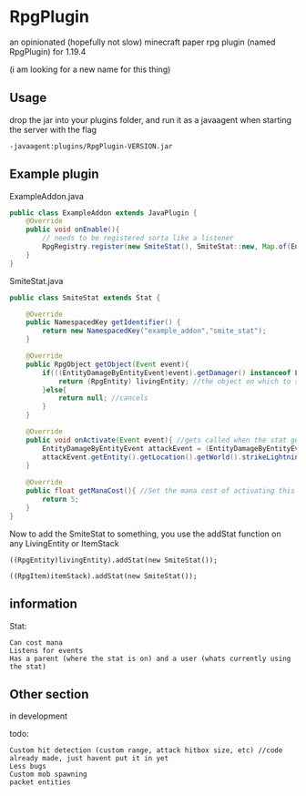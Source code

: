 # RpgPlugin
an opinionated (hopefully not slow) minecraft paper rpg plugin (named RpgPlugin) for 1.19.4

(i am looking for a new name for this thing)

## Usage

drop the jar into your plugins folder, and run it as a javaagent when starting the server with the flag

`-javaagent:plugins/RpgPlugin-VERSION.jar`



## Example plugin

ExampleAddon.java
```java
public class ExampleAddon extends JavaPlugin {
    @Override
    public void onEnable(){
        // needs to be registered sorta like a listener
        RpgRegistry.register(new SmiteStat(), SmiteStat::new, Map.of(EntityDamageByEntityEvent.class,EventPriority.NORMAL));
    }
}
```

SmiteStat.java
```java
public class SmiteStat extends Stat {

    @Override
    public NamespacedKey getIdentifier() {
        return new NamespacedKey("example_addon","smite_stat");
    }

    @Override
    public RpgObject getObject(Event event){
        if(((EntityDamageByEntityEvent)event).getDamager() instanceof LivingEntity livingEntity){
            return (RpgEntity) livingEntity; //the object on which to search for the stat to activate
        }else{
            return null; //cancels
        }
    }

    @Override
    public void onActivate(Event event){ //gets called when the stat gets activated
        EntityDamageByEntityEvent attackEvent = (EntityDamageByEntityEvent) event;
        attackEvent.getEntity().getLocation().getWorld().strikeLightning(attackEvent.getEntity().getLocation());
    }
    
    @Override
    public float getManaCost(){ //Set the mana cost of activating this stat
        return 5;
    }
}
```

Now to add the SmiteStat to something, you use the addStat function on any LivingEntity or ItemStack

`((RpgEntity)livingEntity).addStat(new SmiteStat());`


`((RpgItem)itemStack).addStat(new SmiteStat());`

## information

Stat:
    
    Can cost mana
    Listens for events
    Has a parent (where the stat is on) and a user (whats currently using the stat)

[//]: # (TimedStat:)

[//]: # ()
[//]: # (    A extension of Stat that gets called every `getInterval&#40;&#41;` ticks &#40;calls run with a null event&#41;)



## Other section

in development

todo:

    Custom hit detection (custom range, attack hitbox size, etc) //code already made, just havent put it in yet
    Less bugs
    Custom mob spawning
    packet entities
    
